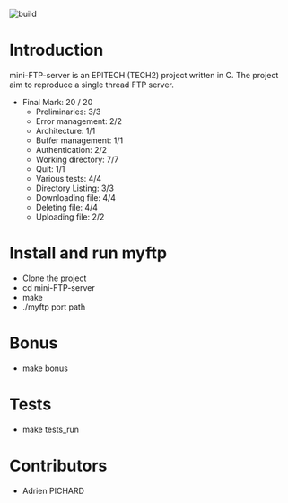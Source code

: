 ![build](https://github.com/a-pichard/mini-FTP-server/workflows/C/C++%20CI/badge.svg)

# Introduction
mini-FTP-server is an EPITECH (TECH2) project written in C. The project aim to reproduce a single thread FTP server.

* Final Mark: 20 / 20
  * Preliminaries: 3/3
  * Error management: 2/2
  * Architecture: 1/1
  * Buffer management: 1/1
  * Authentication: 2/2
  * Working directory: 7/7
  * Quit: 1/1
  * Various tests: 4/4
  * Directory Listing: 3/3
  * Downloading file: 4/4
  * Deleting file: 4/4
  * Uploading file: 2/2

# Install and run myftp

* Clone the project
* cd mini-FTP-server
* make
* ./myftp port path

# Bonus
* make bonus

# Tests
* make tests_run

# Contributors
* Adrien PICHARD
